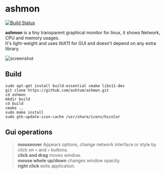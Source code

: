 # ashmon

[![Build Status](https://travis-ci.org/ashtum/ashmon.svg?branch=master)](https://travis-ci.org/ashtum/ashmon)

**ashmon** is a tiny transparent graphical monitor for linux, it shows Network, CPU and memory usages.  
It's light-weight and uses libX11 for GUI and doesn't depend on any extra library.

![screenshot](https://user-images.githubusercontent.com/11743154/105398916-28f4fc00-5c38-11eb-9ea9-14e3b5402b01.png)

## Build

```shell
sudo apt-get install build-essential cmake libx11-dev
git clone https://github.com/ashtum/ashmon.git
cd ashmon
mkdir build
cd build
cmake ..
sudo make install
sudo gtk-update-icon-cache /usr/share/icons/hicolor
```

## Gui operations

> **mouseover** Appears options, change network interface or style by click on `<` and `>` buttons.  
> **click and drag** moves window.  
> **mouse whele up/down** changes window opacity.  
> **right click** exits application.  
